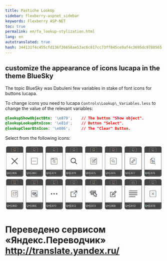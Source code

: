 ```yaml
--- 
title: Pastiche LookUp 
sidebar: flexberry-aspnet_sidebar 
keywords: Flexberry ASP-NET 
toc: true 
permalink: en/fa_lookup-stylization.html 
lang: en 
autotranslated: true 
hash: 344131f4c455cfd136f26658ae53ac6c817cc73ff845ce9af4c3695dc9788565 
--- 
```


## customize the appearance of icons lucapa in the theme BlueSky 

The topic BlueSky was Dabuleni few variables in stake of font icons for buttons lucapa. 

To change icons you need to lucapa `Controls\Lookup\_Variables.less` to change the value of the relevant variables: 

```css
@lookupShowObjectBtn: '\e879';    // The button "Show object". 
@lookupLookupBtnIcon: '\e81d';    // Button "Select". 
@lookupClearBtnIcon: '\e806';     // The "Clear" Button. 
``` 

Select from the following icons: 

![](/images/pages/products/flexberry-aspnet/themes/lookup-icons.png) 



 # Переведено сервисом «Яндекс.Переводчик» http://translate.yandex.ru/